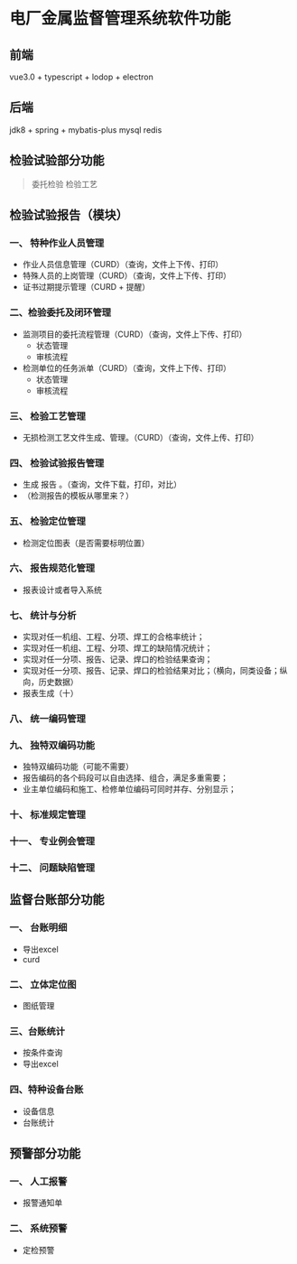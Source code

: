 # 电厂金属监督管理系统软件功能

前端
---
vue3.0 + typescript + lodop + electron


后端
---
jdk8 + spring + mybatis-plus
mysql
redis


检验试验部分功能
---
> 委托检验
> 检验工艺

## 检验试验报告（模块）

### 一、 特种作业人员管理
 - 作业人员信息管理（CURD）（查询，文件上下传、打印）
 - 特殊人员的上岗管理（CURD）（查询，文件上下传、打印）
 - 证书过期提示管理（CURD + 提醒）
### 二、检验委托及闭环管理
 - 监测项目的委托流程管理（CURD）（查询，文件上下传、打印）
   - 状态管理
   - 审核流程
 - 检测单位的任务派单（CURD）（查询，文件上下传、打印）
   - 状态管理
   - 审核流程
### 三、 检验工艺管理
 - 无损检测工艺文件生成、管理。（CURD）（查询，文件上传、打印）
### 四、 检验试验报告管理
 - 生成 报告 。（查询，文件下载，打印，对比）
 - （检测报告的模板从哪里来？）
### 五、 检验定位管理
 - 检测定位图表（是否需要标明位置）
### 六、 报告规范化管理
 - 报表设计或者导入系统
### 七、 统计与分析
 - 实现对任一机组、工程、分项、焊工的合格率统计；
 - 实现对任一机组、工程、分项、焊工的缺陷情况统计； 
 - 实现对任一分项、报告、记录、焊口的检验结果查询；
 - 实现对任一分项、报告、记录、焊口的检验结果对比；（横向，同类设备；纵向，历史数据）
 - 报表生成（十）
### 八、 统一编码管理
### 九、 独特双编码功能
 - 独特双编码功能（可能不需要）
 - 报告编码的各个码段可以自由选择、组合，满足多重需要；
 - 业主单位编码和施工、检修单位编码可同时并存、分别显示；
### 十、 标准规定管理
### 十一、 专业例会管理
### 十二、 问题缺陷管理
## 监督台账部分功能
### 一、 台账明细
  - 导出excel
  - curd  
### 二、 立体定位图
  - 图纸管理
### 三、台账统计
  - 按条件查询
  - 导出excel
### 四、特种设备台账
  - 设备信息
  - 台账统计
## 预警部分功能
### 一、 人工报警
- 报警通知单
### 二、 系统预警
- 定检预警
